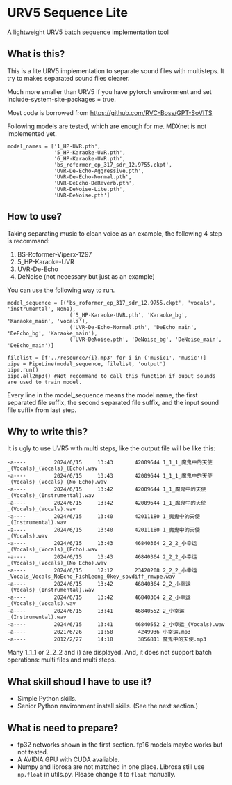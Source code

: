 # URV5 Sequence Lite
 A lightweight URV5 batch sequence implementation tool

## What is this?
This is a lite URV5 implementation to separate sound files with multisteps. It try to makes separated sound files clearer.

Much more smaller than URV5 if you have pytorch environment and set include-system-site-packages = true.

Most code is borrowed from https://github.com/RVC-Boss/GPT-SoVITS

Following models are tested, which are enough for me. MDXnet is not implemented yet.
```
model_names = ['1_HP-UVR.pth',
               '5_HP-Karaoke-UVR.pth',
               '6_HP-Karaoke-UVR.pth',
               'bs_roformer_ep_317_sdr_12.9755.ckpt',
               'UVR-De-Echo-Aggressive.pth',
               'UVR-De-Echo-Normal.pth',
               'UVR-DeEcho-DeReverb.pth',
               'UVR-DeNoise-Lite.pth',
               'UVR-DeNoise.pth']
```

## How to use?
Taking separating music to clean voice as an example, the following 4 step is recommand:
1. BS-Roformer-Viperx-1297
2. 5_HP-Karaoke-UVR
3. UVR-De-Echo
4. DeNoise (not necessary but just as an example)

You can use the following way to run.
```Python3
model_sequence = [('bs_roformer_ep_317_sdr_12.9755.ckpt', 'vocals', 'instrumental', None),
                    ('5_HP-Karaoke-UVR.pth', 'Karaoke_bg', 'Karaoke_main', 'vocals'),
                    ('UVR-De-Echo-Normal.pth', 'DeEcho_main', 'DeEcho_bg', 'Karaoke_main'),
                    ('UVR-DeNoise.pth', 'DeNoise_bg', 'DeNoise_main', 'DeEcho_main')]                  
                
filelist = [f'../resource/{i}.mp3' for i in ('music1', 'music')]
pipe = PipeLine(model_sequence, filelist, 'output')
pipe.run()
pipe.all2mp3() #Not recommand to call this function if ouput sounds are used to train model.
```
Every line in the model_sequence means the model name, the first separated file suffix, the second separated file suffix, and the input sound file suffix from last step.

## Why to write this?

It is ugly to use UVR5 with multi steps, like the output file will be like this:
```
-a----         2024/6/15     13:43       42009644 1_1_1_魔鬼中的天使_(Vocals)_(Vocals)_(Echo).wav
-a----         2024/6/15     13:43       42009644 1_1_1_魔鬼中的天使_(Vocals)_(Vocals)_(No Echo).wav
-a----         2024/6/15     13:42       42009644 1_1_魔鬼中的天使_(Vocals)_(Instrumental).wav
-a----         2024/6/15     13:42       42009644 1_1_魔鬼中的天使_(Vocals)_(Vocals).wav
-a----         2024/6/15     13:40       42011180 1_魔鬼中的天使_(Instrumental).wav
-a----         2024/6/15     13:40       42011180 1_魔鬼中的天使_(Vocals).wav
-a----         2024/6/15     13:43       46840364 2_2_2_小幸运_(Vocals)_(Vocals)_(Echo).wav
-a----         2024/6/15     13:43       46840364 2_2_2_小幸运_(Vocals)_(Vocals)_(No Echo).wav
-a----         2024/6/15     17:12       23420208 2_2_2_小幸运_Vocals_Vocals_NoEcho_FishLeong_0key_sovdiff_rmvpe.wav
-a----         2024/6/15     13:42       46840364 2_2_小幸运_(Vocals)_(Instrumental).wav
-a----         2024/6/15     13:42       46840364 2_2_小幸运_(Vocals)_(Vocals).wav
-a----         2024/6/15     13:41       46840552 2_小幸运_(Instrumental).wav
-a----         2024/6/15     13:41       46840552 2_小幸运_(Vocals).wav
-a----         2021/6/26     11:50        4249936 小幸运.mp3
-a----         2012/2/27     14:18        3856811 魔鬼中的天使.mp3
```
Many 1_1_1 or 2_2_2 and () are displayed. And, it does not support batch operations: multi files and multi steps.

## What skill shoud I have to use it?
- Simple Python skills.
- Senior Python environment install skills. (See the next section.)

## What is need to prepare?
- fp32 networks shown in the first section. fp16 models maybe works but not tested. 
- A AVIDIA GPU with CUDA avaliable.
- Numpy and librosa are not matched in one place. Librosa still use `np.float` in utils.py. Please change it to `float` manually.
